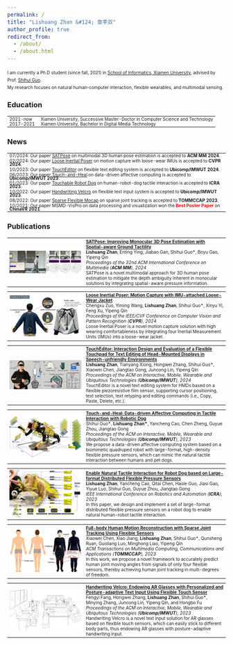 ```yaml
---
permalink: /
title: "Lishuang Zhan &#124; 詹李双"
author_profile: true
redirect_from: 
  - /about/
  - /about.html
---
```


<span style="font-size: 10px;">I am currently a Ph.D student (since fall, 2021) in [School of Informatics, Xiamen University](https://informatics.xmu.edu.cn/), advised by Prof. [Shihui Guo](https://www.humanplus.xyz/).<br>My research focuses on natural human-computer interaction, flexible wearables, and multimodal sensing.</span>

### Education
<table style="width:100%; border-collapse: collapse; border: none; font-size: 10px; line-height: 0.8;">
  <tr>
    <td style="width:15%; border: none;">2021-now</td>
    <td style="width:85%; border: none;">Xiamen University, Successive Master-Doctor in Computer Science and Technology</td>
  </tr>
  <tr>
    <td style="width:15%; border: none;">2017-2021</td>
    <td style="width:85%; border: none;">Xiamen University, Bachelor in Digital Media Technology</td>
  </tr>
</table>

### News
<table style="width:100%; border-collapse: collapse; border: none; font-size: 10px; line-height: 0.8;">
  <tr>
    <td style="width:100%; border: none;">07/2024: Our paper <a href="https://openreview.net/forum?id=VnaNemZgPj">SATPose</a> on multimodal 3D human pose estimation is accepted to <strong>ACM MM 2024</strong>.</td>
  </tr>
  <tr>
    <td style="width:100%; border: none;">02/2024: Our paper <a href="https://ieeexplore.ieee.org/document/10657915">Loose Inertial Poser</a> on motion capture with loose-wear IMUs is accepted to <strong>CVPR 2024</strong>.</td>
  </tr>
  <tr>
    <td style="width:100%; border: none;">10/2023: Our paper <a href="https://dl.acm.org/doi/abs/10.1145/3631454?af=R">TouchEditor</a> on flexible text editing system is accepted to <strong>Ubicomp/IMWUT 2024</strong>.</td>
  </tr>
  <tr>
    <td style="width:100%; border: none;">06/2023: Our paper <a href="https://dl.acm.org/doi/abs/10.1145/3596258">Touch-and-Heal</a> on data-driven affective computing is accepted to <strong>Ubicomp/IMWUT 2023</strong>.</td>
  </tr>
  <tr>
    <td style="width:100%; border: none;">01/2023: Our paper <a href="https://ieeexplore.ieee.org/document/10161049">Touchable Robot Dog</a> on human-robot-dog tactile interaction is accepted to <strong>ICRA 2023</strong>.</td>
  </tr>
  <tr>
    <td style="width:100%; border: none;">10/2022: Our paper <a href="https://dl.acm.org/doi/10.1145/3569461">Handwriting Velcro</a> on flexible text input system is accepted to <strong>Ubicomp/IMWUT 2023</strong>.</td>
  </tr>
  <tr>
    <td style="width:100%; border: none;">08/2022: Our paper <a href="https://dl.acm.org/doi/10.1145/3564700">Sparse Flexible Mocap</a> on sparse joint tracking is accepted to <strong>TOMMCCAP 2023</strong>.</td>
  </tr>
  <tr>
    <td style="width:100%; border: none;">10/2021: Our paper MSMD-VisPro on data processing and visualization won the <strong><span style="color: red;">Best Poster Paper</span></strong> on <strong>ChinaVR 2021</strong>.</td>
  </tr>
</table>

<!--
- <span style="font-size: 14px;">07/2024: Our paper [SATPose](https://openreview.net/forum?id=VnaNemZgPj) on multimodal 3D human pose estimation is accepted to **ACM MM 2024**.</span>
- <span style="font-size: 14px;">02/2024: Our paper [Loose Inertial Poser](https://ieeexplore.ieee.org/document/10657915) on motion capture with loose-wear IMUs is accepted to **CVPR 2024**.</span>
- <span style="font-size: 14px;">10/2023: Our paper [TouchEditor](https://dl.acm.org/doi/abs/10.1145/3631454?af=R) on flexible text editing system is accepted to **Ubicomp/IMWUT 2024**.</span>
- <span style="font-size: 14px;">06/2023: Our paper [Touch-and-Heal](https://dl.acm.org/doi/abs/10.1145/3596258) on data-driven affective computing is accepted to **Ubicomp/IMWUT 2023**.</span>
- <span style="font-size: 14px;">01/2023: Our paper [Touchable Robot Dog](https://ieeexplore.ieee.org/document/10161049) on human-robot-dog tactile interaction is accepted to **ICRA 2023**.</span>
- <span style="font-size: 14px;">10/2022: Our paper [Handwriting Velcro](https://dl.acm.org/doi/10.1145/3569461) on flexible text input system is accepted to **Ubicomp/IMWUT 2023**.</span>
- <span style="font-size: 14px;">08/2022: Our paper [Sparse Flexible Mocap](https://dl.acm.org/doi/10.1145/3564700) on sparse joint tracking is accepted to **TOMMCCAP 2023**.</span>
- <span style="font-size: 14px;">10/2021: Our paper MSMD-VisPro on data processing and visualization won the **<span style="color: red;">Best Poster Paper</span>** on **ChinaVR 2021**.</span>
-->

### Publications
<table style="width:100%; border-collapse: collapse; border: none; font-size: 10px;">
  <tr>
    <td style="width:35%; border: none;"><img src="/images/acmmm_satpose.jpg" width="100%"></td>
    <td style="width:65%; border: none;">
      <strong><a href="https://openreview.net/forum?id=VnaNemZgPj">SATPose: Improving Monocular 3D Pose Estimation with Spatial-aware Ground Tactility</a></strong><br>
      <strong>Lishuang Zhan</strong>, Enting Ying, Jiabao Gan, Shihui Guo*, Boyu Gao, Yipeng Qin<br>
      <em>Proceedings of the 32nd ACM International Conference on Multimedia (<strong>ACM MM</strong>), 2024</em><br>
      SATPose is a novel multimodal approach for 3D human pose estimation to mitigate the depth ambiguity inherent in monocular solutions by integrating spatial-aware pressure information.
    </td>
  </tr>
</table>

<table style="width:100%; border-collapse: collapse; border: none; font-size: 10px;">
  <tr>
    <td style="width:35%; border: none;"><img src="/images/cvpr_looseinertialposer.jpg" width="100%"></td>
    <td style="width:65%; border: none;">
      <strong><a href="https://ieeexplore.ieee.org/document/10657915">Loose Inertial Poser: Motion Capture with IMU-attached Loose-Wear Jacket</a></strong><br>
      Chengxu Zuo, Yiming Wang, <strong>Lishuang Zhan</strong>, Shihui Guo*, Xinyu Yi, Feng Xu, Yipeng Qin<br>
      <em>Proceedings of the IEEE/CVF Conference on Computer Vision and Pattern Recognition (<strong>CVPR</strong>), 2024</em><br>
      Loose Inertial Poser is a novel motion capture solution with high wearing comfortableness by integrating four Inertial Measurement Units (IMUs) into a loose-wear jacket.
    </td>
  </tr>
</table>

<table style="width:100%; border-collapse: collapse; border: none; font-size: 10px;">
  <tr>
    <td style="width:35%; border: none;"><img src="/images/imwut_toucheditor.jpg" width="100%"></td>
    <td style="width:65%; border: none;">
      <strong><a href="https://dl.acm.org/doi/abs/10.1145/3631454?af=R">TouchEditor: Interaction Design and Evaluation of a Flexible Touchpad for Text Editing of Head-Mounted Displays in Speech-unfriendly Environments</a></strong><br>
      <strong>Lishuang Zhan</strong>, Tianyang Xiong, Hongwei Zhang, Shihui Guo*, Xiaowei Chen, Jiangtao Gong, Juncong Lin, Yipeng Qin<br>
      <em>Proceedings of the ACM on Interactive, Mobile, Wearable and Ubiquitous Technologies (<strong>Ubicomp/IMWUT</strong>), 2024</em><br>
      TouchEditor is a novel text editing system for HMDs based on a flexible piezoresistive film sensor, supporting cursor positioning, text selection, text retyping and editing commands (i.e., Copy, Paste, Delete, etc.).
    </td>
  </tr>
</table>

<table style="width:100%; border-collapse: collapse; border: none; font-size: 10px;">
  <tr>
    <td style="width:35%; border: none;"><img src="/images/imwut_touchandheal.png" width="100%"></td>
    <td style="width:65%; border: none;">
      <strong><a href="https://dl.acm.org/doi/abs/10.1145/3596258">Touch-and-Heal: Data-driven Affective Computing in Tactile Interaction with Robotic Dog</a></strong><br>
      Shihui Guo*, <strong>Lishuang Zhan*</strong>, Yancheng Cao, Chen Zheng, Guyue Zhou, Jiangtao Gong<br>
      <em>Proceedings of the ACM on Interactive, Mobile, Wearable and Ubiquitous Technologies (<strong>Ubicomp/IMWUT</strong>), 2023</em><br>
      We propose a data-driven affective computing system based on a biomimetic quadruped robot with large-format, high-density flexible pressure sensors, which can mimic the natural tactile interaction between humans and pet dogs.
    </td>
  </tr>
</table>

<table style="width:100%; border-collapse: collapse; border: none; font-size: 10px;">
  <tr>
    <td style="width:35%; border: none;"><img src="/images/icra_enable.png" width="100%"></td>
    <td style="width:65%; border: none;">
      <strong><a href="https://ieeexplore.ieee.org/document/10161049">Enable Natural Tactile Interaction for Robot Dog based on Large-format Distributed Flexible Pressure Sensors</a></strong><br>
      <strong>Lishuang Zhan</strong>, Yancheng Cao, Qitai Chen, Haole Guo, Jiasi Gao, Yiyue Luo, Shihui Guo, Guyue Zhou, Jiangtao Gong<br>
      <em>IEEE International Conference on Robotics and Automation (<strong>ICRA</strong>), 2023</em><br>
      In this paper, we design and implement a set of large-format distributed flexible pressure sensors on a robot dog to enable natural human-robot tactile interaction.
    </td>
  </tr>
</table>

<table style="width:100%; border-collapse: collapse; border: none; font-size: 10px;">
  <tr>
    <td style="width:35%; border: none;"><img src="/images/tom_fullbody.png" width="100%"></td>
    <td style="width:65%; border: none;">
      <strong><a href="https://dl.acm.org/doi/10.1145/3564700">Full-body Human Motion Reconstruction with Sparse Joint Tracking Using Flexible Sensors</a></strong><br>
      Xiaowei Chen, Xiao Jiang, <strong>Lishuang Zhan</strong>, Shihui Guo*, Qunsheng Ruan, Guoliang Luo, Minghong Liao, Yipeng Qin<br>
      <em>ACM Transactions on Multimedia Computing, Communications and Applications (<strong>TOMMCCAP</strong>), 2023</em><br>
      In this work, we propose a novel framework to accurately predict human joint moving angles from signals of only four flexible sensors, thereby achieving human joint tracking in multi-degrees of freedom.
    </td>
  </tr>
</table>

<table style="width:100%; border-collapse: collapse; border: none; font-size: 10px;">
  <tr>
    <td style="width:35%; border: none;"><img src="/images/imwut_handwritingvelcro.png" width="100%"></td>
    <td style="width:65%; border: none;">
      <strong><a href="https://dl.acm.org/doi/10.1145/3569461">Handwriting Velcro: Endowing AR Glasses with Personalized and Posture-adaptive Text Input Using Flexible Touch Sensor</a></strong><br>
      Fengyi Fang, Hongwei Zhang, <strong>Lishuang Zhan</strong>, Shihui Guo*, Minying Zhang, Juncong Lin, Yipeng Qin, and Hongbo Fu<br>
      <em>Proceedings of the ACM on Interactive, Mobile, Wearable and Ubiquitous Technologies (<strong>Ubicomp/IMWUT</strong>), 2023</em><br>
      Handwriting Velcro is a novel text input solution for AR glasses based on flexible touch sensors, which can easily stick to different body parts, thus endowing AR glasses with posture-adaptive handwriting input.
    </td>
  </tr>
</table>

